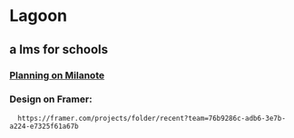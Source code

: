 # Lagoon
## a lms for schools

### [Planning on Milanote](https://app.milanote.com/1LU1RR1i1AEg2Q/lagoon?p=TKSk1cTXmKa)
      
### Design on Framer:
      https://framer.com/projects/folder/recent?team=76b9286c-adb6-3e7b-a224-e7325f61a67b
